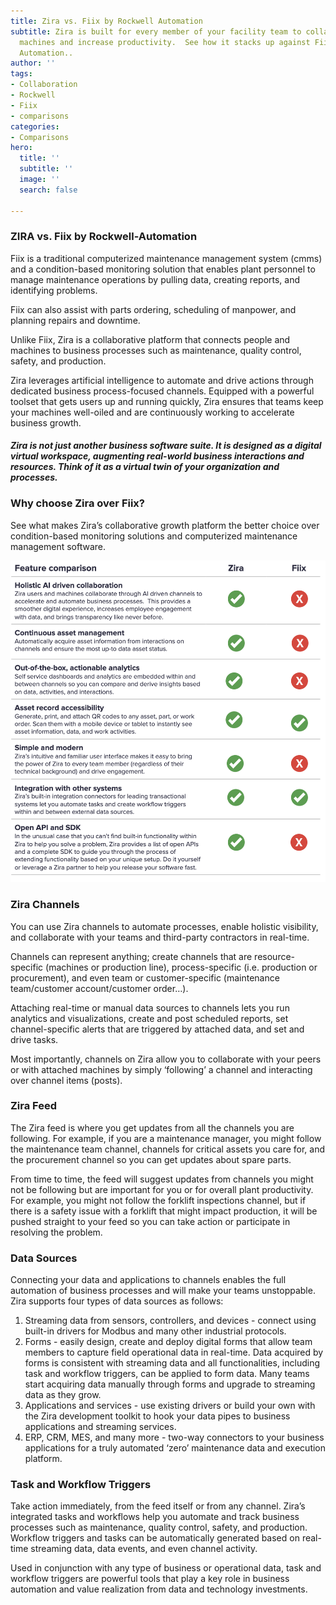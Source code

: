 ```yaml
---
title: Zira vs. Fiix by Rockwell Automation
subtitle: Zira is built for every member of your facility team to collaborate with
  machines and increase productivity.  See how it stacks up against Fiix by Rockwell
  Automation..
author: ''
tags:
- Collaboration
- Rockwell
- Fiix
- comparisons
categories:
- Comparisons
hero:
  title: ''
  subtitle: ''
  image: ''
  search: false

---
```

### **ZIRA vs. Fiix by Rockwell-Automation**

Fiix is a traditional computerized maintenance management system (cmms) and a condition-based monitoring solution that enables plant personnel to manage maintenance operations by pulling data, creating reports, and identifying problems.

Fiix can also assist with parts ordering, scheduling of manpower, and planning repairs and downtime.

Unlike Fiix, Zira is a collaborative platform that connects people and machines to business processes such as maintenance, quality control, safety, and production.

Zira leverages artificial intelligence to automate and drive actions through dedicated business process-focused channels. Equipped with a powerful toolset that gets users up and running quickly, Zira ensures that teams keep your machines well-oiled and are continuously working to accelerate business growth.

#### **_Zira is not just another business software suite. It is designed as a digital virtual workspace, augmenting real-world business interactions and resources. Think of it as a virtual twin of your organization and processes._**

### **Why choose Zira over Fiix?**

See what makes Zira’s collaborative growth platform the better choice over condition-based monitoring solutions and computerized maintenance management software.

![](/uploads/screen-shot-2021-08-03-at-10-45-55-am.png)

### **Zira Channels**

You can use Zira channels to automate processes, enable holistic visibility, and collaborate with your teams and third-party contractors in real-time.

Channels can represent anything; create channels that are resource-specific (machines or production line), process-specific (i.e. production or procurement), and even team or customer-specific (maintenance team/customer account/customer order…).

Attaching real-time or manual data sources to channels lets you run analytics and visualizations, create and post scheduled reports, set channel-specific alerts that are triggered by attached data, and set and drive tasks.

Most importantly, channels on Zira allow you to collaborate with your peers or with attached machines by simply ‘following’ a channel and interacting over channel items (posts).

### **Zira Feed**

The Zira feed is where you get updates from all the channels you are following. For example, if you are a maintenance manager, you might follow the maintenance team channel, channels for critical assets you care for, and the procurement channel so you can get updates about spare parts.

From time to time, the feed will suggest updates from channels you might not be following but are important for you or for overall plant productivity. For example, you might not follow the forklift inspections channel, but if there is a safety issue with a forklift that might impact production, it will be pushed straight to your feed so you can take action or participate in resolving the problem.

### **Data Sources**

Connecting your data and applications to channels enables the full automation of business processes and will make your teams unstoppable. Zira supports four types of data sources as follows:

1. Streaming data from sensors, controllers, and devices - connect using built-in drivers for Modbus and many other industrial protocols.
2. Forms - easily design, create and deploy digital forms that allow team members to capture field operational data in real-time. Data acquired by forms is consistent with streaming data and all functionalities, including task and workflow triggers, can be applied to form data. Many teams start acquiring data manually through forms and upgrade to streaming data as they grow.
3. Applications and services - use existing drivers or build your own with the Zira development toolkit to hook your data pipes to business applications and streaming services.
4. ERP, CRM, MES, and many more - two-way connectors to your business applications for a truly automated ‘zero’ maintenance data and execution platform.

### **Task and Workflow Triggers**

Take action immediately, from the feed itself or from any channel. Zira’s integrated tasks and workflows help you automate and track business processes such as maintenance, quality control, safety, and production. Workflow triggers and tasks can be automatically generated based on real-time streaming data, data events, and even channel activity.

Used in conjunction with any type of business or operational data, task and workflow triggers are powerful tools that play a key role in business automation and value realization from data and technology investments.